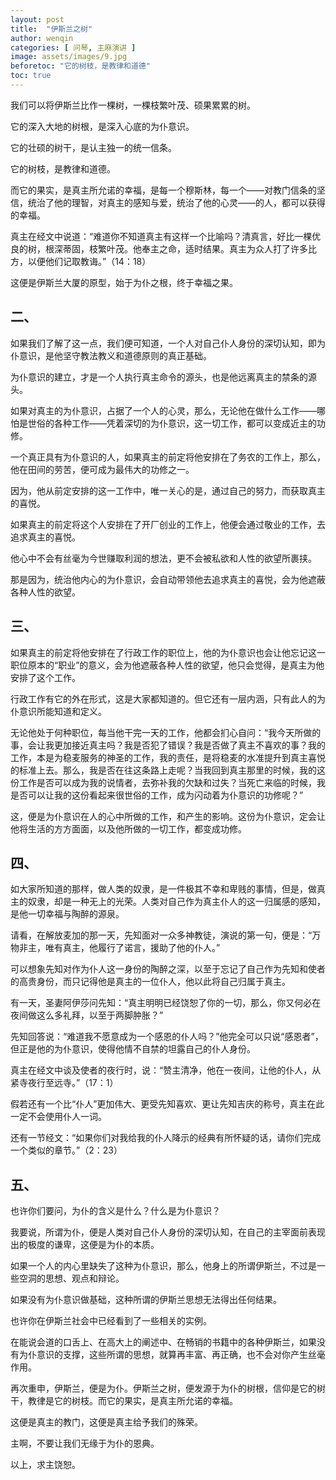 ```yaml
---
layout: post
title:  "伊斯兰之树"
author: wenqin
categories: [ 问琴, 主麻演讲 ]
image: assets/images/9.jpg
beforetoc: "它的树枝，是教律和道德"
toc: true
---
```



我们可以将伊斯兰比作一棵树，一棵枝繁叶茂、硕果累累的树。

它的深入大地的树根，是深入心底的为仆意识。

它的壮硕的树干，是认主独一的统一信条。

它的树枝，是教律和道德。

而它的果实，是真主所允诺的幸福，是每一个穆斯林，每一个——对教门信条的坚信，统治了他的理智，对真主的感知与爱，统治了他的心灵——的人，都可以获得的幸福。

真主在经文中说道：“难道你不知道真主有这样一个比喻吗？清真言，好比一棵优良的树，根深蒂固，枝繁叶茂。他奉主之命，适时结果。真主为众人打了许多比方，以便他们记取教诲。”（14：18）

这便是伊斯兰大厦的原型，始于为仆之根，终于幸福之果。

## 二、

如果我们了解了这一点，我们便可知道，一个人对自己仆人身份的深切认知，即为仆意识，是他坚守教法教义和道德原则的真正基础。

为仆意识的建立，才是一个人执行真主命令的源头，也是他远离真主的禁条的源头。

如果对真主的为仆意识，占据了一个人的心灵，那么，无论他在做什么工作——哪怕是世俗的各种工作——凭着深切的为仆意识，这一切工作，都可以变成近主的功修。

一个真正具有为仆意识的人，如果真主的前定将他安排在了务农的工作上，那么，他在田间的劳苦，便可成为最伟大的功修之一。

因为，他从前定安排的这一工作中，唯一关心的是，通过自己的努力，而获取真主的喜悦。

如果真主的前定将这个人安排在了开厂创业的工作上，他便会通过敬业的工作，去追求真主的喜悦。

他心中不会有丝毫为今世赚取利润的想法，更不会被私欲和人性的欲望所裹挟。

那是因为，统治他内心的为仆意识，会自动带领他去追求真主的喜悦，会为他遮蔽各种人性的欲望。

## 三、

如果真主的前定将他安排在了行政工作的职位上，他的为仆意识也会让他忘记这一职位原本的“职业”的意义，会为他遮蔽各种人性的欲望，他只会觉得，是真主为他安排了这个工作。

行政工作有它的外在形式，这是大家都知道的。但它还有一层内涵，只有此人的为仆意识所能知道和定义。

无论他处于何种职位，每当他干完一天的工作，他都会扪心自问：“我今天所做的事，会让我更加接近真主吗？我是否犯了错误？我是否做了真主不喜欢的事？我的工作，本是为稳麦服务的神圣的工作，我的责任，是将稳麦的水准提升到真主喜悦的标准上去。那么，我是否在往这条路上走呢？当我回到真主那里的时候，我的这份工作是否可以成为我的说情者，去弥补我的欠缺和过失？当死亡来临的时候，我是否可以让我的这份看起来很世俗的工作，成为闪动着为仆意识的功修呢？”

这，便是为仆意识在人的心中所做的工作，和产生的影响。这份为仆意识，定会让他将生活的方方面面，以及他所做的一切工作，都变成功修。

## 四、

如大家所知道的那样，做人类的奴隶，是一件极其不幸和卑贱的事情，但是，做真主的奴隶，却是一种无上的光荣。人类对自己作为真主仆人的这一归属感的感知，是他一切幸福与陶醉的源泉。

请看，在解放麦加的那一天，先知面对一众多神教徒，演说的第一句，便是：“万物非主，唯有真主，他履行了诺言，援助了他的仆人。”

可以想象先知对作为仆人这一身份的陶醉之深，以至于忘记了自己作为先知和使者的高贵身份，而只记得他是真主的一位仆人，他以此将自己归属于真主。

有一天，圣妻阿伊莎问先知：“真主明明已经饶恕了你的一切，那么，你又何必在夜间做这么多礼拜，以至于两脚肿胀？”

先知回答说：“难道我不愿意成为一个感恩的仆人吗？”他完全可以只说“感恩者”，但正是他的为仆意识，使得他情不自禁的坦露自己的仆人身份。

真主在经文中谈及使者的夜行时，说：“赞主清净，他在一夜间，让他的仆人，从紧寺夜行至远寺。”（17：1）

假若还有一个比“仆人”更加伟大、更受先知喜欢、更让先知吉庆的称号，真主在此一定不会使用仆人一词。

还有一节经文：“如果你们对我给我的仆人降示的经典有所怀疑的话，请你们完成一个类似的章节。”（2：23）

## 五、

也许你们要问，为仆的含义是什么？什么是为仆意识？

我要说，所谓为仆，便是人类对自己仆人身份的深切认知，在自己的主宰面前表现出的极度的谦卑，这便是为仆的本质。

如果一个人的内心里缺失了这种为仆意识，那么，他身上的所谓伊斯兰，不过是一些空洞的思想、观点和辩论。

如果没有为仆意识做基础，这种所谓的伊斯兰思想无法得出任何结果。

也许你在伊斯兰社会中已经看到了一些相关的实例。

在能说会道的口舌上、在高大上的阐述中、在畅销的书籍中的各种伊斯兰，如果没有为仆意识的支撑，这些所谓的思想，就算再丰富、再正确，也不会对你产生丝毫作用。

再次重申，伊斯兰，便是为仆。伊斯兰之树，便发源于为仆的树根，信仰是它的树干，教律是它的树枝。而它的果实，是真主所允诺的幸福。

这便是真主的教门，这便是真主给予我们的殊荣。

主啊，不要让我们无缘于为仆的恩典。

以上，求主饶恕。
